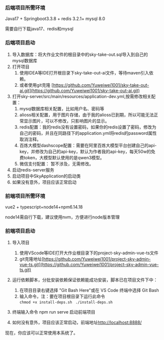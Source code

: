 ### 后端项目所需环境
Java17 + Springboot3.3.8 + redis 3.2.1+ mysql 8.0

需要自行下载java17、redis和mysql

### 后端项目启动 
1. 导入数据库：将大作业文件的根目录中的sky-take-out.sql导入到自己的mysql数据库
2. 打开项目
    1. 使用IDEA等IDE打开根目录下sky-take-out-ai文件，等待maven引入依赖。
    2. 或者使用git克隆 [https://github.com/Yuweiwei1001/sky-take-out-ai.git](https://github.com/Yuweiwei1001/sky-take-out-ai.git)
3. 打开sky-server/src/main/resources/application-dev.yml,按需修改相关配置：
    1. mysql数据库相关配置，比如用户名、密码等
    2. alioss相关配置，用于图片存储，由于我的alioss已到期，所以可能无法正常显示图片，可以不修改，只影响图片的显示。
    3. redis配置：我的redis没有设置密码，如果你的redis设置了密码，修改为自己的密码，并且在同路径下的application.yml将redis的password属性取消注释。
    4. 百炼大模型dashscope配置：需要在阿里百炼大模型平台创建自己的api-key，并修改为自己的api-key，默认为作者我的api-key，每天50w的免费token，大模型默认使用的是qwen3模型。
    5. 微信支付配置： 暂不涉及，无需修改。
3. 启动redis-server服务
4. 启动项目中SkyApplication的启动类
5. 如果没有意外，项目应该正常启动

### 前端项目所需环境
vue2 + typescript+node14+npm6.14.18

node14需自行下载，建议使用nvm，方便进行node版本管理 

### 前端项目启动
1. 导入项目
    1. 使用VScode等IDE打开大作业根目录下的project-sky-admin-vue-ts文件
    2. git克隆地址[https://github.com/Yuweiwei1001/project-sky-admin-vue-ts.git](https://github.com/Yuweiwei1001/project-sky-admin-vue-ts.git)
2. 运行依赖脚本，分批安装依赖保证依赖能成功安装，脚本已在项目文件下中：
    1. 在项目目录右键选择 "Git Bash Here"或在 VS Code 终端中选择 Git Bash
    2. 输入命令，注：要在项目根目录下运行此命令   
`chmod +x install-deps.sh `
`./install-deps.sh`

3. 终端输入命令 npm run serve 启动前端项目
4. 如何没有意外，项目应该正常启动，前端地址[http://localhost:8888/](http://localhost:8888/)



现在，你应该可以正常使用本系统了。

